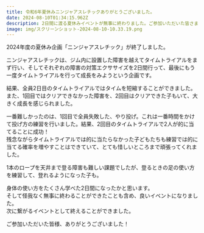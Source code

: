 ```yaml
---
title: 令和6年夏休みニンジャアスレチックありがとうございました。
date: 2024-08-10T01:34:15.962Z
description: 2日間に渡る夏休みイベントが無事に終わりました。ご参加いただいた皆さま、お疲れ様＆ありがとうございました。
image: img/スクリーンショット-2024-08-10-10.33.19.png
---
```

2024年度の夏休み企画「ニンジャアスレチック」が終了しました。

ニンジャアスレチックは、ジム内に設置した障害を越えてタイムトライアルをまず行い、そしてそれぞれの障害の対策エクササイズを2日間行って、最後にもう一度タイムトライアルを行って成長をみようという企画です。

結果、全員2日目のタイムトライアルではタイムを短縮することができました。\
また、1回目ではクリアできなかった障害を、2回目はクリアできた子もいて、大きく成長を感じられました。

一番難しかったのは、1回目で全員失敗した、やり投げ。これは一番時間をかけて投げ方の練習を行いました。結果、2回目のタイムトライアルで2人が的に当てることに成功！\
残念ながらタイムトライアルでは的に当たらなかった子どもたちも練習では的に当てる確率を増やすことはできていて、とても惜しいところまで頑張ってくれました。

1本のロープを天井まで登る障害も難しい課題でしたが、登るときの足の使い方を練習して、登れるようになった子も。

身体の使い方をたくさん学べた2日間になったかと思います。\
そして怪我なく無事に終わることができたことも含め、良いイベントになりました。\
次に繋がるイベントとして終えることができました。

ご参加いただいた皆様、ありがとうございました！